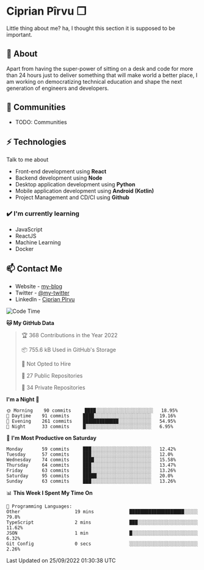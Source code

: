 # Ciprian Pîrvu ❐

Little thing about me? ha, I thought this section it is supposed to be important.

## 🧐 About

Apart from having the super-power of sitting on a desk and code for more than 24 hours just to deliver something that will make world a better place, I am working on democratizing technical education and shape the next generation of engineers and developers.

## 👯 Communities

-   TODO: Communities

## ⚡ Technologies

Talk to me about

-   Front-end development using **React**
-   Backend development using **Node**
-   Desktop application development using **Python**
-   Mobile application development using **Android (Kotlin)**
-   Project Management and CD/CI using **Github**

### ✔️ I'm currently learning

-   JavaScript
-   ReactJS
-   Machine Learning
-   Docker

## 📫 Contact Me

-   Website - [my-blog]()
-   Twitter - [@my-twitter]()
-   LinkedIn - [Ciprian Pîrvu](https://www.linkedin.com/in/p%C3%AErvu-ciprian-cristian-4415991b1/)

<!--START_SECTION:waka-->
![Code Time](http://img.shields.io/badge/Code%20Time-1%2C303%20hrs%2036%20mins-blue)

**🐱 My GitHub Data** 

> 🏆 368 Contributions in the Year 2022
 > 
> 📦 755.6 kB Used in GitHub's Storage 
 > 
> 🚫 Not Opted to Hire
 > 
> 📜 27 Public Repositories 
 > 
> 🔑 34 Private Repositories  
 > 
**I'm a Night 🦉** 

```text
🌞 Morning    90 commits     ████░░░░░░░░░░░░░░░░░░░░░   18.95% 
🌆 Daytime    91 commits     ████░░░░░░░░░░░░░░░░░░░░░   19.16% 
🌃 Evening    261 commits    █████████████░░░░░░░░░░░░   54.95% 
🌙 Night      33 commits     █░░░░░░░░░░░░░░░░░░░░░░░░   6.95%

```
📅 **I'm Most Productive on Saturday** 

```text
Monday       59 commits     ███░░░░░░░░░░░░░░░░░░░░░░   12.42% 
Tuesday      57 commits     ███░░░░░░░░░░░░░░░░░░░░░░   12.0% 
Wednesday    74 commits     ████░░░░░░░░░░░░░░░░░░░░░   15.58% 
Thursday     64 commits     ███░░░░░░░░░░░░░░░░░░░░░░   13.47% 
Friday       63 commits     ███░░░░░░░░░░░░░░░░░░░░░░   13.26% 
Saturday     95 commits     █████░░░░░░░░░░░░░░░░░░░░   20.0% 
Sunday       63 commits     ███░░░░░░░░░░░░░░░░░░░░░░   13.26%

```


📊 **This Week I Spent My Time On** 

```text
💬 Programming Languages: 
Other                    19 mins             ████████████████████░░░░░   79.8% 
TypeScript               2 mins              ███░░░░░░░░░░░░░░░░░░░░░░   11.62% 
JSON                     1 min               █░░░░░░░░░░░░░░░░░░░░░░░░   6.32% 
Git Config               0 secs              ░░░░░░░░░░░░░░░░░░░░░░░░░   2.26%

```


 Last Updated on 25/09/2022 01:30:38 UTC
<!--END_SECTION:waka-->

